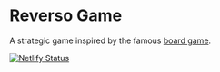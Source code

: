# Reverso Game

A strategic game inspired by the famous [board game](https://en.wikipedia.org/wiki/Reversi).

[![Netlify Status](https://api.netlify.com/api/v1/badges/84683dc3-79e6-42e8-b9de-6fc1a331ff80/deploy-status)](https://app.netlify.com/sites/reverso-game/deploys)